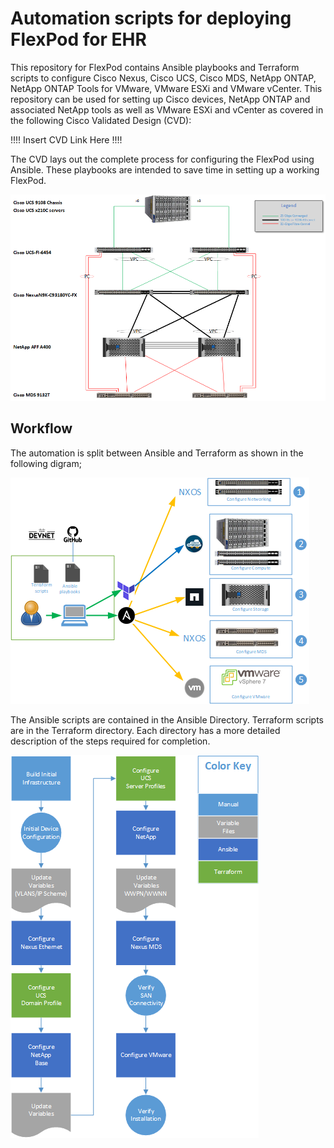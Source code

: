 # Automation scripts for deploying FlexPod for EHR 

This repository for FlexPod contains Ansible playbooks and Terraform scripts to configure Cisco Nexus, Cisco UCS, Cisco MDS, NetApp ONTAP, NetApp ONTAP Tools for VMware, VMware ESXi and VMware vCenter. This repository can be used for setting up Cisco devices, NetApp ONTAP and associated NetApp tools as well as VMware ESXi and vCenter as covered in the following Cisco Validated Design (CVD): 

!!!! Insert CVD Link Here !!!!

The CVD lays out the complete process for configuring the FlexPod using Ansible. These playbooks are intended to save time in setting up a working FlexPod.

![block-diagram](./images/Topology_Diagram.png)  

## Workflow  

The automation is split between Ansible and Terraform as shown in the following digram;

![](images/Automation.png)

The Ansible scripts are contained in the Ansible Directory. Terraform scripts are in the Terraform directory. Each directory has a more detailed description of the steps required for completion. 



![](./images/High_Level_Flow.png) 
